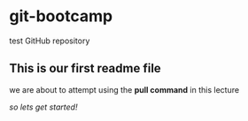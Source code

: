 # git-bootcamp
test GitHub repository
## This is our first readme file
we are about to attempt using the **pull command** in this lecture

*so lets get started!*
